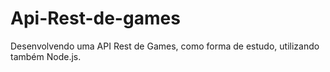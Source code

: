 # Api-Rest-de-games
 Desenvolvendo uma API Rest de Games, como forma de estudo, utilizando também Node.js.

